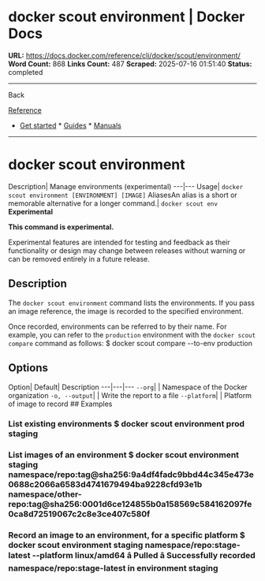 # docker scout environment | Docker Docs

**URL:** https://docs.docker.com/reference/cli/docker/scout/environment/
**Word Count:** 868
**Links Count:** 487
**Scraped:** 2025-07-16 01:51:40
**Status:** completed

---

Back

[Reference](https://docs.docker.com/reference/)

  * [Get started](https://docs.docker.com/get-started/)   * [Guides](https://docs.docker.com/guides/)   * [Manuals](https://docs.docker.com/manuals/)

* * *

# docker scout environment

Description| Manage environments \(experimental\)   ---|---   Usage| `docker scout environment [ENVIRONMENT] [IMAGE]`   AliasesAn alias is a short or memorable alternative for a longer command.| `docker scout env`      **Experimental**

**This command is experimental.**

Experimental features are intended for testing and feedback as their functionality or design may change between releases without warning or can be removed entirely in a future release.

## Description

The `docker scout environment` command lists the environments. If you pass an image reference, the image is recorded to the specified environment.

Once recorded, environments can be referred to by their name. For example, you can refer to the `production` environment with the `docker scout compare` command as follows:               $ docker scout compare --to-env production     

## Options

Option| Default| Description   ---|---|---   `--org`| | Namespace of the Docker organization   `-o, --output`| | Write the report to a file   `--platform`| | Platform of image to record      ## Examples

### List existing environments               $ docker scout environment     prod     staging     

### List images of an environment               $ docker scout environment staging     namespace/repo:tag@sha256:9a4df4fadc9bbd44c345e473e0688c2066a6583d4741679494ba9228cfd93e1b     namespace/other-repo:tag@sha256:0001d6ce124855b0a158569c584162097fe0ca8d72519067c2c8e3ce407c580f     

### Record an image to an environment, for a specific platform               $ docker scout environment staging namespace/repo:stage-latest --platform linux/amd64     â Pulled     â Successfully recorded namespace/repo:stage-latest in environment staging